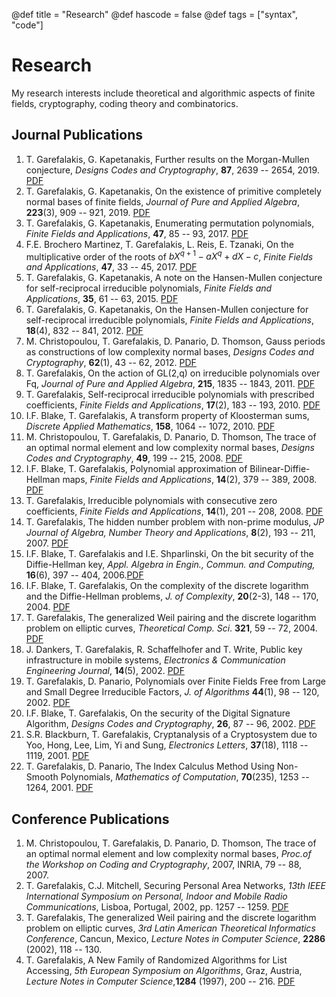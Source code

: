 @def title = "Research"
@def hascode = false
@def tags = ["syntax", "code"]

# Research
My research interests include theoretical and algorithmic aspects of finite fields, cryptography, coding theory and combinatorics. 

## Journal Publications
1. T. Garefalakis, G. Kapetanakis,  Further results on the Morgan-Mullen conjecture, *Designs Codes and Cryptography*, **87**, 2639 -- 2654, 2019. [PDF](../assets/publications/cn-bound-rev2.pdf)
1. T. Garefalakis, G. Kapetanakis, On the existence of primitive completely normal bases of finite fields, *Journal of Pure and Applied Algebra*, **223**(3), 909 -- 921, 2019. [PDF](../assets/publications/pcnu-01.pdf)
1. T. Garefalakis, G. Kapetanakis, Enumerating permutation polynomials, *Finite Fields and Applications*, **47**, 85 -- 93, 2017. [PDF](../assets/publications/enumeration-v2_7.pdf)
1. F.E. Brochero Martinez, T. Garefalakis, L. Reis, E. Tzanaki, On the multiplicative order of the roots of $bX^{q +1} − aX^q + dX − c$, *Finite Fields and Applications*, **47**, 33 -- 45, 2017. [PDF](../assets/publications/highorder-r1.pdf)
1. T. Garefalakis, G. Kapetanakis, A note on the Hansen-Mullen conjecture for self-reciprocal irreducible polynomials, *Finite Fields and Applications*, **35**, 61 -- 63, 2015. [PDF](../assets/publications/notehansenmullen.pdf)
1. T. Garefalakis, G. Kapetanakis, On the Hansen-Mullen conjecture for self-reciprocal irreducible polynomials, *Finite Fields and Applications*, **18**(4), 832 -- 841, 2012. [PDF](../assets/publications/ffa-11-95r1-pure.pdf)
1. M. Christopoulou, T. Garefalakis, D. Panario, D. Thomson, Gauss periods as constructions of low complexity normal bases, *Designs Codes and Cryptography*, **62**(1), 43 -- 62, 2012. [PDF](../assets/publications/desi-gauss-complexity.pdf)
1. T. Garefalakis, On the action of GL(2,q) on irreducible polynomials over Fq, *Journal of Pure and Applied Algebra*, **215**, 1835 -- 1843, 2011. [PDF](../assets/publications/special-irreducibles.pdf)
1. T. Garefalakis, Self-reciprocal irreducible polynomials with prescribed coefficients, *Finite Fields and Applications*, **17**(2), 183 -- 193, 2010. [PDF](../assets/publications/reciprocal-ffa-revised.pdf)
1. I.F. Blake, T. Garefalakis, A transform property of Kloosterman sums, *Discrete Applied Mathematics*, **158**, 1064 -- 1072, 2010. [PDF](../assets/publications/kloos_theo.pdf)
1. M. Christopoulou, T. Garefalakis, D. Panario, D. Thomson, The trace of an optimal normal element and low complexity normal bases, *Designs Codes and Cryptography*, **49**, 199 -- 215, 2008. [PDF](../assets/publications/tracerevisionfinal.pdf)
1. I.F. Blake, T. Garefalakis, Polynomial approximation of Bilinear-Diffie-Hellman maps, *Finite Fields and Applications*, **14**(2), 379 -- 389, 2008. [PDF](../assets/publications/wdh-revised.pdf)
1. T. Garefalakis, Irreducible polynomials with consecutive zero coefficients, *Finite Fields and Applications*, **14**(1), 201 -- 208, 2008. [PDF](../assets/publications/paper-ffa-final.pdf)
1. T. Garefalakis, The hidden number problem with non-prime modulus, *JP Journal of Algebra, Number Theory and Applications*, **8**(2), 193 -- 211, 2007. [PDF](../assets/publications/hnp-current.pdf)
1. I.F. Blake, T. Garefalakis and I.E. Shparlinski, On the bit security of the Diffie-Hellman key, *Appl. Algebra in Engin., Commun. and Computing,* **16**(6), 397 -- 404, 2006.[PDF](../assets/publications/revised-current.pdf)
1. I.F. Blake, T. Garefalakis, On the complexity of the discrete logarithm and the Diffie-Hellman problems, *J. of Complexity*, **20**(2-3), 148 -- 170, 2004. [PDF](../assets/publications/main.pdf)
1. T. Garefalakis, The generalized Weil pairing and the discrete logarithm problem on elliptic curves, *Theoretical Comp. Sci*. **321**, 59 -- 72, 2004. [PDF](../assets/publications/paper-tcs-final.pdf)
1. J. Dankers, T. Garefalakis, R. Schaffelhofer and T. Write, Public key infrastructure in mobile systems, *Electronics & Communication Engineering Journal*, **14**(5), 2002. [PDF](../assets/publications/ecej.pdf)
1. T. Garefalakis, D. Panario, Polynomials over Finite Fields Free from Large and Small Degree Irreducible Factors, *J. of Algorithms* **44**(1), 98 -- 120, 2002. [PDF](../assets/publications/paper-ja-3.pdf)
1. I.F. Blake, T. Garefalakis, On the security of the Digital Signature Algorithm, *Designs Codes and Cryptography*, **26**, 87 -- 96, 2002. [PDF](../assets/publications/final.pdf)
1. S.R. Blackburn, T. Garefalakis, Cryptanalysis of a Cryptosystem due to Yoo, Hong, Lee, Lim, Yi and Sung, *Electronics Letters*, **37**(18), 1118 -- 1119, 2001. [PDF](../assets/publications/yhllys.pdf)
1. T. Garefalakis, D. Panario, The Index Calculus Method Using Non-Smooth Polynomials, *Mathematics of Computation*, **70**(235), 1253 -- 1264, 2001. [PDF](../assets/publications/dlpj.pdf)

## Conference Publications
1. M. Christopoulou, T. Garefalakis, D. Panario, D. Thomson, The trace of an optimal normal element and low complexity normal bases, *Proc.of the Workshop on Coding and Cryptography*, 2007, INRIA, 79 -- 88, 2007.
1. T. Garefalakis, C.J. Mitchell, Securing Personal Area Networks, *13th IEEE International Symposium on Personal, Indoor and Mobile Radio Communications*, Lisboa, Portugal, 2002, pp. 1257 -- 1259. [PDF](../assets/publications/perid_f.pdf)
1. T. Garefalakis, The generalized Weil pairing and the discrete logarithm problem on elliptic curves, *3rd Latin American Theoretical Informatics Conference*, Cancun, Mexico, *Lecture Notes in Computer Science*, **2286** (2002), 118 -- 130.
1. T. Garefalakis, A New Family of Randomized Algorithms for List Accessing, *5th European Symposium on Algorithms*, Graz, Austria, *Lecture Notes in Computer Science*,**1284** (1997), 200 -- 216. [PDF](../assets/publications/final-mmtf.pdf)
